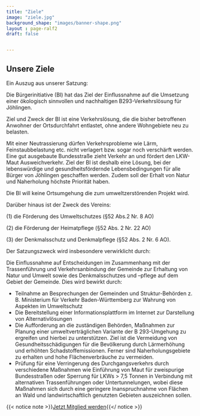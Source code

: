 ```yaml
---
title: "Ziele"
image: "ziele.jpg"
background_shape: "images/banner-shape.png"
layout : page-ralf2
draft: false


---
```


## <strong>Unsere Ziele</strong>

Ein Auszug aus unserer Satzung:

Die Bürgerinitiative (BI) hat das Ziel der Einflussnahme auf die Umsetzung einer ökologisch sinnvollen und nachhaltigen B293-Verkehrslösung für Jöhlingen.

Ziel und Zweck der BI ist eine Verkehrslösung, die die bisher betroffenen Anwohner der Ortsdurchfahrt entlastet, ohne andere Wohngebiete neu zu belasten.

Mit einer Neutrassierung dürfen Verkehrsprobleme wie Lärm, Feinstaubbelastung etc. nicht verlagert bzw. sogar noch verschärft werden. Eine gut ausgebaute Bundesstraße zieht Verkehr an und fördert den LKW-Maut Ausweichverkehr. Ziel der BI ist deshalb eine Lösung, bei der lebenswürdige und gesundheitsfördernde Lebensbedingungen für alle Bürger von Jöhlingen geschaffen werden. Zudem soll der Erhalt von Natur und Naherholung höchste Priorität haben.

Die BI will keine Ortsumgehung die zum umweltzerstörenden Projekt wird.

Darüber hinaus ist der Zweck des Vereins:

(1)     die Förderung des Umweltschutzes (§52 Abs.2 Nr. 8 AO)

(2)     die Förderung der Heimatpflege (§52 Abs. 2 Nr. 22 AO)

(3)     der Denkmalsschutz und Denkmalpflege (§52 Abs. 2 Nr. 6 AO).

Der Satzungszweck wird insbesondere verwirklicht durch:

Die Einflussnahme auf Entscheidungen im Zusammenhang mit der Trassenführung und Verkehrsanbindung der Gemeinde zur Erhaltung von Natur und Umwelt sowie des Denkmalsschutzes und –pflege auf dem Gebiet der Gemeinde. Dies wird bewirkt durch:
- Teilnahme an Besprechungen der Gemeinden und Struktur-Behörden z. B. Ministerium für Verkehr Baden-Württemberg zur Wahrung von Aspekten im Umweltschutz
- Die Bereitstellung einer Informationsplattform im Internet zur Darstellung von Alternativlösungen
- Die Aufforderung an die zuständigen Behörden, Maßnahmen zur Planung einer umweltverträglichen Variante der B 293-Umgehung zu ergreifen und hierbei zu unterstützen. Ziel ist die Vermeidung von Gesundheitsschädigungen für die Bevölkerung durch Lärmerhöhung und erhöhten Schadstoffemissionen. Ferner sind Naherholungsgebiete zu erhalten und hohe Flächenverbräuche zu vermeiden.
- Prüfung für eine Verringerung des Durchgangsverkehrs durch verschiedene Maßnahmen wie Einführung von Maut für zweispurige Bundesstraßen oder Sperrung für LKWs > 7,5 Tonnen in Verbindung mit alternativen Trassenführungen oder Untertunnelungen, wobei diese Maßnahmen sich durch eine geringere Inanspruchnahme von Flächen an Wald und landwirtschaftlich genutzten Gebieten auszeichnen sollen.

{{< notice note  >}}[Jetzt Mitglied werden](/beitrittserklaerung.pdf){{</ notice >}}